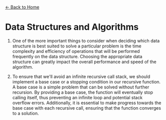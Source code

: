 [&leftarrow; Back to Home](../README.md)
# Data Structures and Algorithms

1. One of the more important things to consider when deciding which data structure is best suited to solve a particular problem is the time complexity and efficiency of operations that will be performed frequently on the data structure. Choosing the appropriate data structure can greatly impact the overall performance and speed of the algorithm.

2. To ensure that we'll avoid an infinite recursive call stack, we should implement a base case or a stopping condition in our recursive function. A base case is a simple problem that can be solved without further recursion. By providing a base case, the function will eventually stop calling itself, thus preventing an infinite loop and potential stack overflow errors. Additionally, it is essential to make progress towards the base case with each recursive call, ensuring that the function converges to a solution.